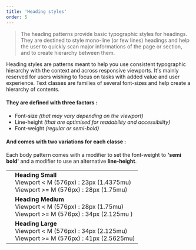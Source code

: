 ```yaml
---
title: 'Heading styles'
order: 5
---
```


> The heading patterns provide basic typographic styles for headings.
> <br>
> They are destined to style mono-line (or few lines) headings and help the user to quickly scan major informations of the page or section, and to create hierarchy between them.

Heading styles are patterns meant to help you use consistent typographic hierarchy with the context and across responsive viewports. It's mainly reserved for users wishing to focus on tasks with added value and user experience. Text classes are families of several font-sizes and help create a hierarchy of contents.

#### They are defined with three factors :

- Font-size _(that may vary depending on the viewport)_
- Line-height _(that are optimised for readability and accessibility)_
- Font-weight _(regular or semi-bold)_

#### And comes with two variations for each classe :

Each body pattern comes with a modifier to set the font-weight to **'semi bold'** and a modifier to use an alternative **line-height**.

|                                                                                                            |                                                                                                           |
| ---------------------------------------------------------------------------------------------------------- | --------------------------------------------------------------------------------------------------------- |
| <pattern path="src/pages/Foundations/Typography/headingStyles/Previews/typographyHeadingSmall"></pattern>  | **Heading Small** <br> Viewport < M (576px) : 23px (1.4375mu) <br> Viewport >= M (576px) : 28px (1.75mu)  |
| <pattern path="src/pages/Foundations/Typography/headingStyles/Previews/typographyHeadingMedium"></pattern> | **Heading Medium** <br> Viewport < M (576px) : 28px (1.75mu) <br> Viewport >= M (576px) : 34px (2.125mu ) |
| <pattern path="src/pages/Foundations/Typography/headingStyles/Previews/typographyHeadingLarge"></pattern>  | **Heading Large** <br> Viewport < M (576px) : 34px (2.125mu) <br> Viewport >= M (576px) : 41px (2.5625mu) |
